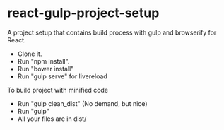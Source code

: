 # react-gulp-project-setup
A project setup that contains build process with gulp and browserify for React.

- Clone it.
- Run "npm install".
- Run "bower install"
- Run "gulp serve" for livereload


To build project with minified code
- Run "gulp clean_dist" (No demand, but nice)
- Run "gulp"
- All your files are in dist/ 
